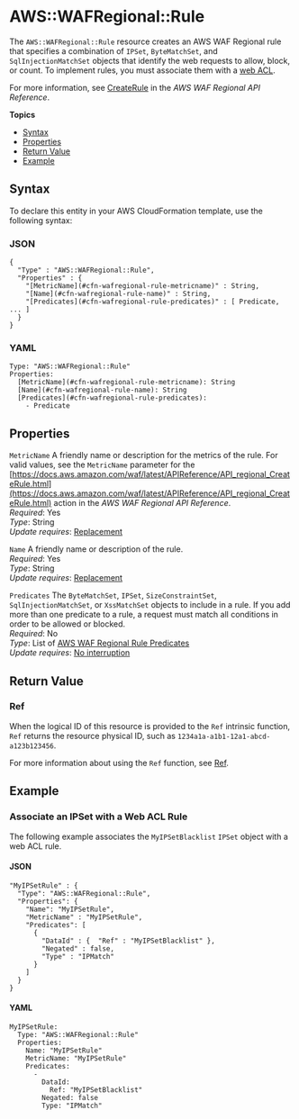 # AWS::WAFRegional::Rule<a name="aws-resource-wafregional-rule"></a>

The `AWS::WAFRegional::Rule` resource creates an AWS WAF Regional rule that specifies a combination of `IPSet`, `ByteMatchSet`, and `SqlInjectionMatchSet` objects that identify the web requests to allow, block, or count\. To implement rules, you must associate them with a [web ACL](aws-resource-wafregional-webacl.md)\.

For more information, see [CreateRule](https://docs.aws.amazon.com/waf/latest/APIReference/API_regional_CreateRule.html) in the *AWS WAF Regional API Reference*\.

**Topics**
+ [Syntax](#aws-resource-wafregional-rule-syntax)
+ [Properties](#w4ab1c21c10e1248c11)
+ [Return Value](#w4ab1c21c10e1248c13)
+ [Example](#w4ab1c21c10e1248c15)

## Syntax<a name="aws-resource-wafregional-rule-syntax"></a>

To declare this entity in your AWS CloudFormation template, use the following syntax:

### JSON<a name="aws-resource-wafregional-rule-syntax.json"></a>

```
{
  "Type" : "AWS::WAFRegional::Rule",
  "Properties" : {
    "[MetricName](#cfn-wafregional-rule-metricname)" : String,
    "[Name](#cfn-wafregional-rule-name)" : String,
    "[Predicates](#cfn-wafregional-rule-predicates)" : [ Predicate, ... ]
  }
}
```

### YAML<a name="aws-resource-wafregional-rule-syntax.yaml"></a>

```
Type: "AWS::WAFRegional::Rule"
Properties: 
  [MetricName](#cfn-wafregional-rule-metricname): String
  [Name](#cfn-wafregional-rule-name): String
  [Predicates](#cfn-wafregional-rule-predicates):
    - Predicate
```

## Properties<a name="w4ab1c21c10e1248c11"></a>

`MetricName`  <a name="cfn-wafregional-rule-metricname"></a>
A friendly name or description for the metrics of the rule\. For valid values, see the `MetricName` parameter for the [https://docs.aws.amazon.com/waf/latest/APIReference/API_regional_CreateRule.html](https://docs.aws.amazon.com/waf/latest/APIReference/API_regional_CreateRule.html) action in the *AWS WAF Regional API Reference*\.  
*Required*: Yes  
*Type*: String  
*Update requires*: [Replacement](using-cfn-updating-stacks-update-behaviors.md#update-replacement)

`Name`  <a name="cfn-wafregional-rule-name"></a>
A friendly name or description of the rule\.  
*Required*: Yes  
*Type*: String  
*Update requires*: [Replacement](using-cfn-updating-stacks-update-behaviors.md#update-replacement)

`Predicates`  <a name="cfn-wafregional-rule-predicates"></a>
The `ByteMatchSet`, `IPSet`, `SizeConstraintSet`, `SqlInjectionMatchSet`, or `XssMatchSet` objects to include in a rule\. If you add more than one predicate to a rule, a request must match all conditions in order to be allowed or blocked\.  
*Required*: No  
*Type*: List of [AWS WAF Regional Rule Predicates](aws-properties-wafregional-rule-predicates.md)  
*Update requires*: [No interruption](using-cfn-updating-stacks-update-behaviors.md#update-no-interrupt)

## Return Value<a name="w4ab1c21c10e1248c13"></a>

### Ref<a name="w4ab1c21c10e1248c13b2"></a>

When the logical ID of this resource is provided to the `Ref` intrinsic function, `Ref` returns the resource physical ID, such as `1234a1a-a1b1-12a1-abcd-a123b123456`\.

For more information about using the `Ref` function, see [Ref](intrinsic-function-reference-ref.md)\.

## Example<a name="w4ab1c21c10e1248c15"></a>

### Associate an IPSet with a Web ACL Rule<a name="w4ab1c21c10e1248c15b2"></a>

The following example associates the `MyIPSetBlacklist` `IPSet` object with a web ACL rule\.

#### JSON<a name="aws-resource-wafregional-rule-example.json"></a>

```
"MyIPSetRule" : {
  "Type": "AWS::WAFRegional::Rule",
  "Properties": {
    "Name": "MyIPSetRule",
    "MetricName" : "MyIPSetRule",
    "Predicates": [
      {
        "DataId" : {  "Ref" : "MyIPSetBlacklist" },
        "Negated" : false,
        "Type" : "IPMatch"
      }
    ]
  }      
}
```

#### YAML<a name="aws-resource-wafregional-rule-example.yaml"></a>

```
MyIPSetRule: 
  Type: "AWS::WAFRegional::Rule"
  Properties: 
    Name: "MyIPSetRule"
    MetricName: "MyIPSetRule"
    Predicates: 
      - 
        DataId: 
          Ref: "MyIPSetBlacklist"
        Negated: false
        Type: "IPMatch"
```
